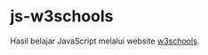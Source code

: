 # js-w3schools
Hasil belajar JavaScript melalui website <a href="https://www.w3schools.com/js/default.asp">w3schools</a>.
